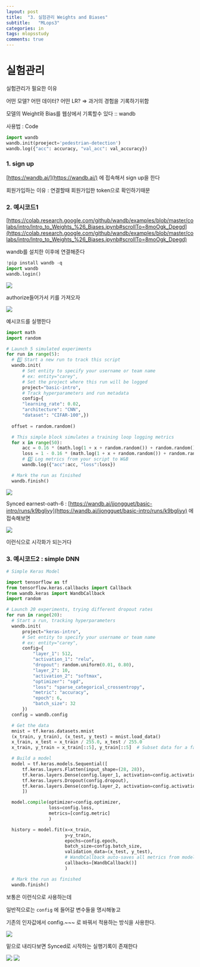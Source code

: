 ```yaml
---
layout: post
title:  "3. 실험관리 Weights and Biases"
subtitle:   "MLops3"
categories: in
tags: mlopsstudy
comments: true
---
```



# 실험관리

실험관리가 필요한 이유

어떤 모델? 어떤 데이터? 어떤 LR? ⇒ 과거의 경험을 기록하기위함

모델의 Weight와 Bias를 웹상에서 기록할수 있다 :: wandb

사용법 : Code

```python
import wandb
wandb.init(proeject='pedestrian-detection')
wandb.log({"acc": accuracy, "val_acc": val_accuracy})
```

### 1.  sign up

[https://wandb.ai/](https://wandb.ai/)  에 접속해서  sign up을 한다 

회원가입하는 이유 : 연결할때 회원가입한 token으로 확인하기때문

### 2. 예시코드1

[https://colab.research.google.com/github/wandb/examples/blob/master/colabs/intro/Intro_to_Weights_%26_Biases.ipynb#scrollTo=8moOgk_Dpegd](https://colab.research.google.com/github/wandb/examples/blob/master/colabs/intro/Intro_to_Weights_%26_Biases.ipynb#scrollTo=8moOgk_Dpegd)

wandb를 설치한 이후에 연결해준다

```python
!pip install wandb -q
import wandb 
wandb.login()
```

<img src="/assets/img/202109/0907/1.jpg">  


authorize들어가서 키를 가져오자

<img src="/assets/img/202109/0907/2.jpg">  

예시코드를 실행한다

```python
import math
import random

# Launch 5 simulated experiments
for run in range(5):
  # 1️⃣ Start a new run to track this script
  wandb.init(
      # Set entity to specify your username or team name
      # ex: entity="carey",
      # Set the project where this run will be logged
      project="basic-intro", 
      # Track hyperparameters and run metadata
      config={
      "learning_rate": 0.02,
      "architecture": "CNN",
      "dataset": "CIFAR-100",})
  
  offset = random.random()

  # This simple block simulates a training loop logging metrics
  for x in range(50):
      acc = 0.16 * (math.log(1 + x + random.random()) + random.random() + offset)
      loss = 1 - 0.16 * (math.log(1 + x + random.random()) + random.random() + offset)
      # 2️⃣ Log metrics from your script to W&B
      wandb.log({"acc":acc, "loss":loss})

  # Mark the run as finished
  wandb.finish()
```

<img src="/assets/img/202109/0907/3.jpg">  

 Synced earnest-oath-6 : [https://wandb.ai/jjongguet/basic-intro/runs/k9bgliyy](https://wandb.ai/jjongguet/basic-intro/runs/k9bgliyy) 에 접속해보면

<img src="/assets/img/202109/0907/4.jpg">  

이런식으로 시각화가 되는거다

### 3. 예시코드2  : simple DNN

```python
# Simple Keras Model

import tensorflow as tf
from tensorflow.keras.callbacks import Callback
from wandb.keras import WandbCallback
import random

# Launch 20 experiments, trying different dropout rates
for run in range(20):
  # Start a run, tracking hyperparameters
  wandb.init(
      project="keras-intro",
      # Set entity to specify your username or team name
      # ex: entity="carey",
      config={
          "layer_1": 512,
          "activation_1": "relu",
          "dropout": random.uniform(0.01, 0.80),
          "layer_2": 10,
          "activation_2": "softmax",
          "optimizer": "sgd",
          "loss": "sparse_categorical_crossentropy",
          "metric": "accuracy",
          "epoch": 6,
          "batch_size": 32
      })
  config = wandb.config

  # Get the data
  mnist = tf.keras.datasets.mnist
  (x_train, y_train), (x_test, y_test) = mnist.load_data()
  x_train, x_test = x_train / 255.0, x_test / 255.0
  x_train, y_train = x_train[::5], y_train[::5]  # Subset data for a faster demo

  # Build a model
  model = tf.keras.models.Sequential([
      tf.keras.layers.Flatten(input_shape=(28, 28)),
      tf.keras.layers.Dense(config.layer_1, activation=config.activation_1),
      tf.keras.layers.Dropout(config.dropout),
      tf.keras.layers.Dense(config.layer_2, activation=config.activation_2)
      ])

  model.compile(optimizer=config.optimizer,
                loss=config.loss,
                metrics=[config.metric]
                )

  history = model.fit(x=x_train,
                      y=y_train,
                      epochs=config.epoch,
                      batch_size=config.batch_size,
                      validation_data=(x_test, y_test),
                      # WandbCallback auto-saves all metrics from model.fit()
                      callbacks=[WandbCallback()]
                      )

  # Mark the run as finished
  wandb.finish()
```

보통은 이런식으로 사용하는데 

일반적으로는 `config` 에 들어갈 변수들을 명시해놓고

기존의 인자값에서 config.~~~ 로 바꿔서 적용하는 방식을 사용한다.

<img src="/assets/img/202109/0907/5.jpg">  

밑으로 내리다보면 Synced로 시작하는 실행기록이 존재한다

<img src="/assets/img/202109/0907/6.jpg">  

<img src="/assets/img/202109/0907/7.jpg">  
